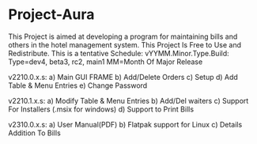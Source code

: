 # Project-Aura
This Project is aimed at developing a program for maintaining bills and others in the hotel management system. This Project Is Free to Use and Redistribute.
This is a tentative Schedule:
vYYMM.Minor.Type.Build: Type=dev4, beta3, rc2, main1 MM=Month Of Major Release

v2210.0.x.s:
	a) Main GUI FRAME
	b) Add/Delete Orders
	c) Setup
	d) Add Table & Menu Entries
	e) Change Password
	
v2210.1.x.s:
	a) Modify Table & Menu Entries
	b) Add/Del waiters
	c) Support For Installers (.msix for windows)
	d) Support to Print Bills

v2310.0.x.s:
	a) User Manual(PDF)
	b) Flatpak support for Linux
	c) Details Addition To Bills
